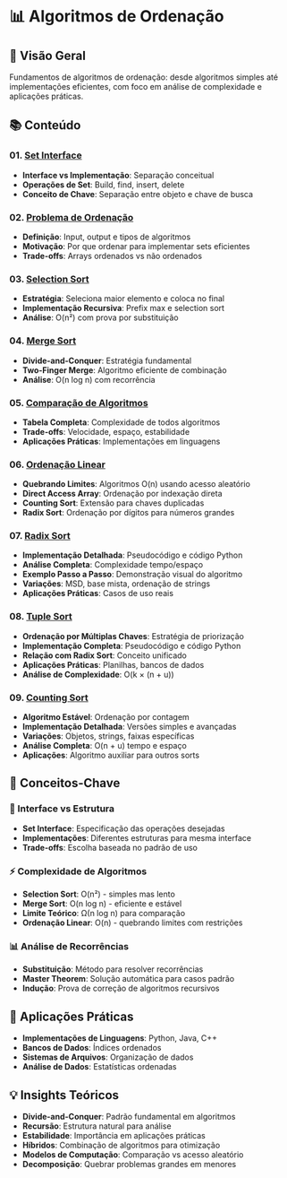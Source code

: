 # 📊 Algoritmos de Ordenação

## 🎯 Visão Geral
Fundamentos de algoritmos de ordenação: desde algoritmos simples até implementações eficientes, com foco em análise de complexidade e aplicações práticas.

## 📚 Conteúdo

### 01. [Set Interface](./01.%20Set%20Interface.md)
- **Interface vs Implementação**: Separação conceitual
- **Operações de Set**: Build, find, insert, delete
- **Conceito de Chave**: Separação entre objeto e chave de busca

### 02. [Problema de Ordenação](./02.%20Problema%20de%20Ordenação.md)
- **Definição**: Input, output e tipos de algoritmos
- **Motivação**: Por que ordenar para implementar sets eficientes
- **Trade-offs**: Arrays ordenados vs não ordenados

### 03. [Selection Sort](./03.%20Selection%20Sort.md)
- **Estratégia**: Seleciona maior elemento e coloca no final
- **Implementação Recursiva**: Prefix max e selection sort
- **Análise**: O(n²) com prova por substituição

### 04. [Merge Sort](./04.%20Merge%20Sort.md)
- **Divide-and-Conquer**: Estratégia fundamental
- **Two-Finger Merge**: Algoritmo eficiente de combinação
- **Análise**: O(n log n) com recorrência

### 05. [Comparação de Algoritmos](./05.%20Comparação%20de%20Algoritmos.md)
- **Tabela Completa**: Complexidade de todos algoritmos
- **Trade-offs**: Velocidade, espaço, estabilidade
- **Aplicações Práticas**: Implementações em linguagens

### 06. [Ordenação Linear](./06.%20Ordenação%20Linear.md)
- **Quebrando Limites**: Algoritmos O(n) usando acesso aleatório
- **Direct Access Array**: Ordenação por indexação direta
- **Counting Sort**: Extensão para chaves duplicadas
- **Radix Sort**: Ordenação por dígitos para números grandes

### 07. [Radix Sort](./07.%20Radix%20Sort.md)
- **Implementação Detalhada**: Pseudocódigo e código Python
- **Análise Completa**: Complexidade tempo/espaço
- **Exemplo Passo a Passo**: Demonstração visual do algoritmo
- **Variações**: MSD, base mista, ordenação de strings
- **Aplicações Práticas**: Casos de uso reais

### 08. [Tuple Sort](./08.%20Tuple%20Sort.md)
- **Ordenação por Múltiplas Chaves**: Estratégia de priorização
- **Implementação Completa**: Pseudocódigo e código Python
- **Relação com Radix Sort**: Conceito unificado
- **Aplicações Práticas**: Planilhas, bancos de dados
- **Análise de Complexidade**: O(k × (n + u))

### 09. [Counting Sort](./09.%20Counting%20Sort.md)
- **Algoritmo Estável**: Ordenação por contagem
- **Implementação Detalhada**: Versões simples e avançadas
- **Variações**: Objetos, strings, faixas específicas
- **Análise Completa**: O(n + u) tempo e espaço
- **Aplicações**: Algoritmo auxiliar para outros sorts

## 🎯 Conceitos-Chave

### 🔧 Interface vs Estrutura
- **Set Interface**: Especificação das operações desejadas
- **Implementações**: Diferentes estruturas para mesma interface
- **Trade-offs**: Escolha baseada no padrão de uso

### ⚡ Complexidade de Algoritmos
- **Selection Sort**: O(n²) - simples mas lento
- **Merge Sort**: O(n log n) - eficiente e estável
- **Limite Teórico**: Ω(n log n) para comparação
- **Ordenação Linear**: O(n) - quebrando limites com restrições

### 📊 Análise de Recorrências
- **Substituição**: Método para resolver recorrências
- **Master Theorem**: Solução automática para casos padrão
- **Indução**: Prova de correção de algoritmos recursivos

## 🚀 Aplicações Práticas
- **Implementações de Linguagens**: Python, Java, C++
- **Bancos de Dados**: Índices ordenados
- **Sistemas de Arquivos**: Organização de dados
- **Análise de Dados**: Estatísticas ordenadas

## 💡 Insights Teóricos
- **Divide-and-Conquer**: Padrão fundamental em algoritmos
- **Recursão**: Estrutura natural para análise
- **Estabilidade**: Importância em aplicações práticas
- **Híbridos**: Combinação de algoritmos para otimização
- **Modelos de Computação**: Comparação vs acesso aleatório
- **Decomposição**: Quebrar problemas grandes em menores 